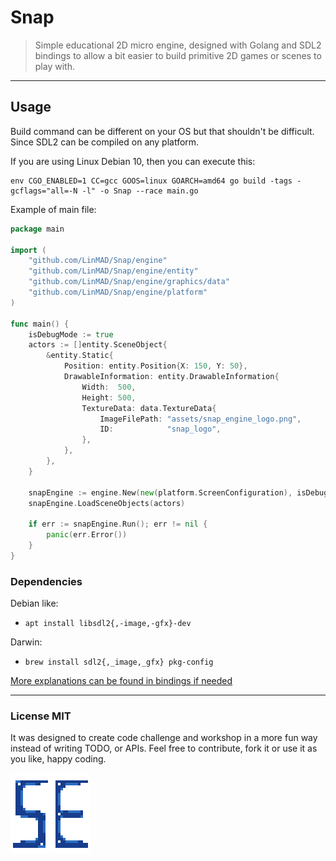 # Snap

> Simple educational 2D micro engine, designed with Golang and SDL2 bindings to allow a bit easier to build primitive 2D games or scenes to play with.

___

## Usage

Build command can be different on your OS but that shouldn't be difficult.
Since SDL2 can be compiled on any platform.

If you are using Linux Debian 10, then you can execute this:
```text
env CGO_ENABLED=1 CC=gcc GOOS=linux GOARCH=amd64 go build -tags -gcflags="all=-N -l" -o Snap --race main.go
```

Example of main file:
```go
package main

import (
	"github.com/LinMAD/Snap/engine"
	"github.com/LinMAD/Snap/engine/entity"
	"github.com/LinMAD/Snap/engine/graphics/data"
	"github.com/LinMAD/Snap/engine/platform"
)

func main() {
	isDebugMode := true
	actors := []entity.SceneObject{
		&entity.Static{
			Position: entity.Position{X: 150, Y: 50},
			DrawableInformation: entity.DrawableInformation{
				Width:  500,
				Height: 500,
				TextureData: data.TextureData{
					ImageFilePath: "assets/snap_engine_logo.png",
					ID:            "snap_logo",
				},
			},
		},
	}

	snapEngine := engine.New(new(platform.ScreenConfiguration), isDebugMode)
	snapEngine.LoadSceneObjects(actors)

	if err := snapEngine.Run(); err != nil {
		panic(err.Error())
	}
}
```

### Dependencies

Debian like:
- `apt install libsdl2{,-image,-gfx}-dev`

Darwin:
- `brew install sdl2{,_image,_gfx} pkg-config`

[More explanations can be found in bindings if needed](https://github.com/veandco/go-sdl2#requirements)

___
### License MIT

It was designed to create code challenge and workshop in a more fun way instead of writing TODO, or APIs. Feel free to
contribute, fork it or use it as you like, happy coding.

![SnapEngineLogo](assets/snap_engine_logo.png "Logo")
